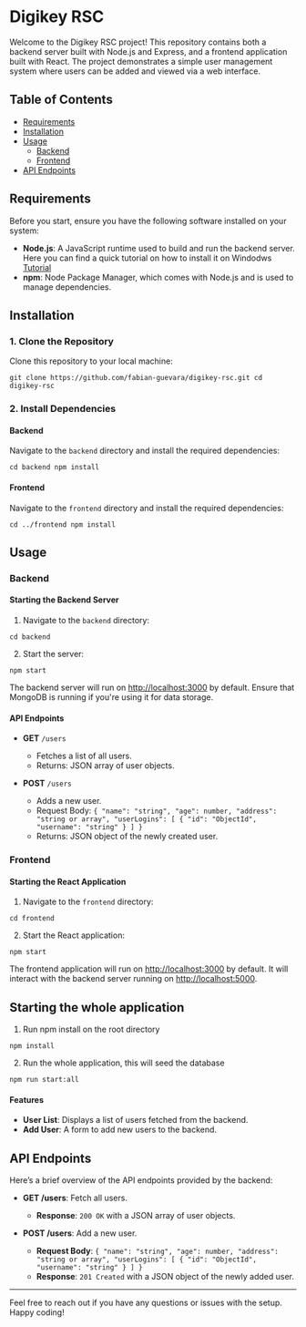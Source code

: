 # Digikey RSC

Welcome to the Digikey RSC project! This repository contains both a backend server built with Node.js and Express, and a frontend application built with React. The project demonstrates a simple user management system where users can be added and viewed via a web interface.

## Table of Contents

- [Requirements](#requirements)
- [Installation](#installation)
- [Usage](#usage)
  - [Backend](#backend)
  - [Frontend](#frontend)
- [API Endpoints](#api-endpoints)


## Requirements

Before you start, ensure you have the following software installed on your system:

- **Node.js**: A JavaScript runtime used to build and run the backend server. Here you can find a quick tutorial on how to install it on Windodws [Tutorial](https://www.youtube.com/watch?v=1Rmb6bkGpG0)
- **npm**: Node Package Manager, which comes with Node.js and is used to manage dependencies.



## Installation

### 1. Clone the Repository

Clone this repository to your local machine:

`git clone https://github.com/fabian-guevara/digikey-rsc.git
cd digikey-rsc`

### 2. Install Dependencies

#### Backend

Navigate to the `backend` directory and install the required dependencies:

`cd backend
npm install`

#### Frontend

Navigate to the `frontend` directory and install the required dependencies:

`cd ../frontend
npm install`

## Usage

### Backend

#### Starting the Backend Server

1. Navigate to the `backend` directory:

`cd backend`

2. Start the server:

`npm start`

   The backend server will run on [http://localhost:3000](http://localhost:5000) by default. Ensure that MongoDB is running if you're using it for data storage.

#### API Endpoints

- **GET** `/users`
  - Fetches a list of all users.
  - Returns: JSON array of user objects.

- **POST** `/users`
  - Adds a new user.
  - Request Body: `{ "name": "string", "age": number, "address": "string or array", "userLogins": [ { "id": "ObjectId", "username": "string" } ] }`
  - Returns: JSON object of the newly created user.

### Frontend

#### Starting the React Application

1. Navigate to the `frontend` directory:

`cd frontend`

2. Start the React application:

`npm start`

   The frontend application will run on [http://localhost:3000](http://localhost:3000) by default. It will interact with the backend server running on [http://localhost:5000](http://localhost:5000).

## Starting the whole application

1. Run npm install on the root directory

  `npm install`

2. Run the whole application, this will seed the database 
  
   
`npm run start:all`

#### Features

- **User List**: Displays a list of users fetched from the backend.
- **Add User**: A form to add new users to the backend.

## API Endpoints

Here’s a brief overview of the API endpoints provided by the backend:

- **GET /users**: Fetch all users.
  - **Response**: `200 OK` with a JSON array of user objects.

- **POST /users**: Add a new user.
  - **Request Body**: `{ "name": "string", "age": number, "address": "string or array", "userLogins": [ { "id": "ObjectId", "username": "string" } ] }`
  - **Response**: `201 Created` with a JSON object of the newly added user.


---

Feel free to reach out if you have any questions or issues with the setup. Happy coding!
